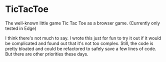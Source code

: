 # TicTacToe
The well-known little game Tic Tac Toe as a browser game. (Currently only tested in Edge)

I think there's not much to say. 
I wrote this just for fun to try it out if it would be complicated 
and found out that it's not too complex. 
Still, the code is pretty bloated and could be refactored 
to safely save a few lines of code. But there are other priorities these days.


